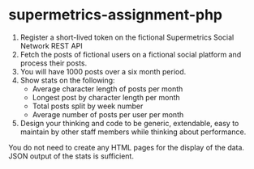 # supermetrics-assignment-php

1. Register a short-lived token on the fictional Supermetrics Social Network REST API
2. Fetch the posts of fictional users on a fictional social platform and process their posts.
3. You will have 1000 posts over a six month period.
4. Show stats on the following:
   - Average character length of posts per month
   - Longest post by character length per month
   - Total posts split by week number
   - Average number of posts per user per month
5. Design your thinking and code to be generic, extendable, easy to maintain by other staff members while thinking about performance.

You do not need to create any HTML pages for the display of the data. JSON output of the
stats is sufficient.
